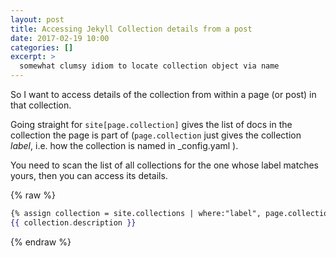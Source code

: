 ```yaml
---
layout: post
title: Accessing Jekyll Collection details from a post
date: 2017-02-19 10:00
categories: []
excerpt: >
  somewhat clumsy idiom to locate collection object via name
---
```

So I want to access details of the collection from within a page (or post) in that collection.

Going straight for ```site[page.collection]``` gives the list of docs in the collection the page is part of (```page.collection``` just gives the collection _label_, i.e. how the collection is named in \_config.yaml ).

You need to scan the list of all collections for the one whose label matches yours, then you can access its details.

{% raw %}
```handlebars
{% assign collection = site.collections | where:"label", page.collection | first %}
{{ collection.description }}
```
{% endraw %}
